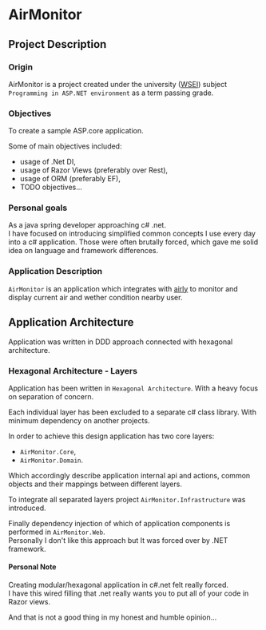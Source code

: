 # AirMonitor

## Project Description

### Origin

AirMonitor is a project created under the university ([WSEI](https://en.wsei.edu.pl/)) subject `Programming in ASP.NET environment` as a term passing grade.

### Objectives

To create a sample ASP.core application.

Some of main objectives included:

- usage of .Net DI,
- usage of Razor Views (preferably over Rest),
- usage of ORM (preferably EF),
- TODO objectives...

### Personal goals

As a java spring developer approaching c# .net.  
I have focused on introducing simplified common concepts I use every day into a c# application. Those were often brutally forced, which gave me solid idea on language and framework differences.  

### Application Description

`AirMonitor` is an application which integrates with [airly](https://airly.org/)
to monitor and display current air and wether condition nearby user.

## Application Architecture

Application was written in DDD approach connected with hexagonal architecture.

### Hexagonal Architecture - Layers

Application has been written in `Hexagonal Architecture`. With a heavy focus on separation of concern.

Each individual layer has been excluded to a separate c# class library. With minimum dependency on another projects.

In order to achieve this design application has two core layers:

- `AirMonitor.Core`,
- `AirMonitor.Domain`.

Which accordingly describe application internal api and actions, common objects and their mappings between different layers.

To integrate all separated layers project `AirMonitor.Infrastructure` was introduced.

Finally dependency injection of which of application components is performed in `AirMonitor.Web`.  
Personally I don't like this approach but It was forced over by .NET framework.

#### Personal Note

Creating modular/hexagonal application in c#.net felt really forced.  
I have this wired filling that .net really wants you to put all of your code in Razor views.

And that is not a good thing in my honest and humble opinion...
